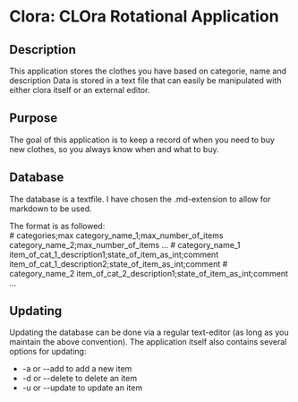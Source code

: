 # Clora: CLOra Rotational Application
## Description
This application stores the clothes you have based on categorie, name and description
Data is stored in a text file that can easily be manipulated with either clora itself or an external editor.

## Purpose
The goal of this application is to keep a record of when you need to buy new clothes, so you always know when and what to buy.

## Database
The database is a textfile. I have chosen the .md-extension to allow for markdown to be used.  

The format is as followed:  
    # categories;max
    category_name_1;max_number_of_items
    category_name_2;max_number_of_items
    ...
    # category_name_1
    item_of_cat_1_description1;state_of_item_as_int;comment
    item_of_cat_1_description2;state_of_item_as_int;comment
    # category_name_2
    item_of_cat_2_description1;state_of_item_as_int;comment
    ...

## Updating
Updating the database can be done via a regular text-editor (as long as you maintain the above convention).
The application itself also contains several options for updating:  
- -a or --add to add a new item  
- -d or --delete to delete an item  
- -u or --update to update an item
